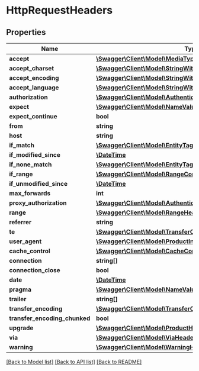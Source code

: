 # HttpRequestHeaders

## Properties
Name | Type | Description | Notes
------------ | ------------- | ------------- | -------------
**accept** | [**\Swagger\Client\Model\MediaTypeWithQualityHeaderValue[]**](MediaTypeWithQualityHeaderValue.md) |  | [optional] 
**accept_charset** | [**\Swagger\Client\Model\StringWithQualityHeaderValue[]**](StringWithQualityHeaderValue.md) |  | [optional] 
**accept_encoding** | [**\Swagger\Client\Model\StringWithQualityHeaderValue[]**](StringWithQualityHeaderValue.md) |  | [optional] 
**accept_language** | [**\Swagger\Client\Model\StringWithQualityHeaderValue[]**](StringWithQualityHeaderValue.md) |  | [optional] 
**authorization** | [**\Swagger\Client\Model\AuthenticationHeaderValue**](AuthenticationHeaderValue.md) |  | [optional] 
**expect** | [**\Swagger\Client\Model\NameValueWithParametersHeaderValue[]**](NameValueWithParametersHeaderValue.md) |  | [optional] 
**expect_continue** | **bool** |  | [optional] 
**from** | **string** |  | [optional] 
**host** | **string** |  | [optional] 
**if_match** | [**\Swagger\Client\Model\EntityTagHeaderValue[]**](EntityTagHeaderValue.md) |  | [optional] 
**if_modified_since** | [**\DateTime**](\DateTime.md) |  | [optional] 
**if_none_match** | [**\Swagger\Client\Model\EntityTagHeaderValue[]**](EntityTagHeaderValue.md) |  | [optional] 
**if_range** | [**\Swagger\Client\Model\RangeConditionHeaderValue**](RangeConditionHeaderValue.md) |  | [optional] 
**if_unmodified_since** | [**\DateTime**](\DateTime.md) |  | [optional] 
**max_forwards** | **int** |  | [optional] 
**proxy_authorization** | [**\Swagger\Client\Model\AuthenticationHeaderValue**](AuthenticationHeaderValue.md) |  | [optional] 
**range** | [**\Swagger\Client\Model\RangeHeaderValue**](RangeHeaderValue.md) |  | [optional] 
**referrer** | **string** |  | [optional] 
**te** | [**\Swagger\Client\Model\TransferCodingWithQualityHeaderValue[]**](TransferCodingWithQualityHeaderValue.md) |  | [optional] 
**user_agent** | [**\Swagger\Client\Model\ProductInfoHeaderValue[]**](ProductInfoHeaderValue.md) |  | [optional] 
**cache_control** | [**\Swagger\Client\Model\CacheControlHeaderValue**](CacheControlHeaderValue.md) |  | [optional] 
**connection** | **string[]** |  | [optional] 
**connection_close** | **bool** |  | [optional] 
**date** | [**\DateTime**](\DateTime.md) |  | [optional] 
**pragma** | [**\Swagger\Client\Model\NameValueHeaderValue[]**](NameValueHeaderValue.md) |  | [optional] 
**trailer** | **string[]** |  | [optional] 
**transfer_encoding** | [**\Swagger\Client\Model\TransferCodingHeaderValue[]**](TransferCodingHeaderValue.md) |  | [optional] 
**transfer_encoding_chunked** | **bool** |  | [optional] 
**upgrade** | [**\Swagger\Client\Model\ProductHeaderValue[]**](ProductHeaderValue.md) |  | [optional] 
**via** | [**\Swagger\Client\Model\ViaHeaderValue[]**](ViaHeaderValue.md) |  | [optional] 
**warning** | [**\Swagger\Client\Model\WarningHeaderValue[]**](WarningHeaderValue.md) |  | [optional] 

[[Back to Model list]](../README.md#documentation-for-models) [[Back to API list]](../README.md#documentation-for-api-endpoints) [[Back to README]](../README.md)


